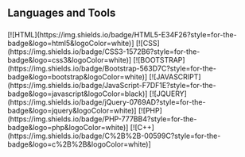 <h2 align="left">Languages and Tools</h2>

###

<div align="left">
  [![HTML](https://img.shields.io/badge/HTML5-E34F26?style=for-the-badge&logo=html5&logoColor=white)]
  [![CSS](https://img.shields.io/badge/CSS3-1572B6?style=for-the-badge&logo=css3&logoColor=white)]
  [![BOOTSTRAP](https://img.shields.io/badge/Bootstrap-563D7C?style=for-the-badge&logo=bootstrap&logoColor=white)]
  [![JAVASCRIPT](https://img.shields.io/badge/JavaScript-F7DF1E?style=for-the-badge&logo=javascript&logoColor=black)]
  [![JQUERY](https://img.shields.io/badge/jQuery-0769AD?style=for-the-badge&logo=jquery&logoColor=white)]
  [![PHP](https://img.shields.io/badge/PHP-777BB4?style=for-the-badge&logo=php&logoColor=white)]
  [![C++](https://img.shields.io/badge/C%2B%2B-00599C?style=for-the-badge&logo=c%2B%2B&logoColor=white)]
</div>

###
